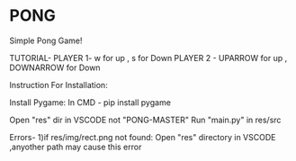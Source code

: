 # PONG
Simple Pong Game!


TUTORIAL-
PLAYER 1- w for up , s for Down
PLAYER 2 - UPARROW for up , DOWNARROW for Down
          

Instruction For Installation:

Install Pygame:
In CMD - pip install pygame

Open "res" dir in VSCODE not "PONG-MASTER"
Run "main.py" in res/src

Errors- 
1)if res/img/rect.png not found: Open "res" directory in VSCODE ,anyother path may cause this error
